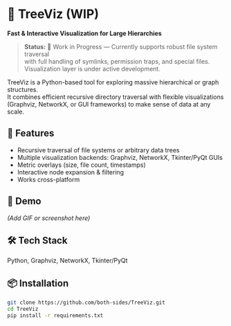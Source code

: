# 🌳 TreeViz (WIP)
**Fast & Interactive Visualization for Large Hierarchies**

> **Status:** 🚧 Work in Progress — Currently supports robust file system traversal  
> with full handling of symlinks, permission traps, and special files.  
> Visualization layer is under active development.

TreeViz is a Python-based tool for exploring massive hierarchical or graph structures.  
It combines efficient recursive directory traversal with flexible visualizations (Graphviz, NetworkX, or GUI frameworks) to make sense of data at any scale.

## 🚀 Features
- Recursive traversal of file systems or arbitrary data trees
- Multiple visualization backends: Graphviz, NetworkX, Tkinter/PyQt GUIs
- Metric overlays (size, file count, timestamps)
- Interactive node expansion & filtering
- Works cross-platform

## 📸 Demo
*(Add GIF or screenshot here)*

## 🛠️ Tech Stack
Python, Graphviz, NetworkX, Tkinter/PyQt

## 📦 Installation
```bash
git clone https://github.com/both-sides/TreeViz.git
cd TreeViz
pip install -r requirements.txt


